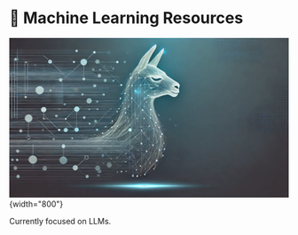 # 🤖 Machine Learning Resources

![Banner](./src/banner2.png){width="800"}

Currently focused on LLMs.
